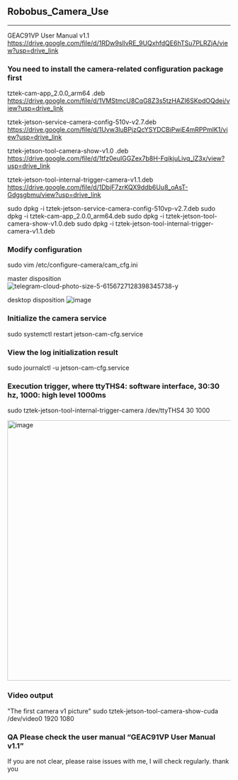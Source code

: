 ## Robobus_Camera_Use
---

  GEAC91VP User Manual v1.1
  https://drive.google.com/file/d/1RDw9sllvRE_9UQxhfdQE6hTSu7PLRZjA/view?usp=drive_link
  
### You need to install the camera-related configuration package first
  tztek-cam-app_2.0.0_arm64 .deb                        
  https://drive.google.com/file/d/1VMStmcU8CqG8Z3s5tzHAZI6SKpdOQdei/view?usp=drive_link
  
  tztek-jetson-service-camera-config-510v-v2.7.deb      
  https://drive.google.com/file/d/1Uvw3luBPjzQcYSYDCBiPwiE4mRPPmlK1/view?usp=drive_link
  
  tztek-jetson-tool-camera-show-v1.0 .deb               
  https://drive.google.com/file/d/1tfz0euIGGZex7b8H-FqikjuLivq_lZ3x/view?usp=drive_link
  
  tztek-jetson-tool-internal-trigger-camera-v1.1.deb    
  https://drive.google.com/file/d/1DbjF7zrKQX9ddb6Uu8_oAsT-Gdgsgbmu/view?usp=drive_link

  sudo dpkg -i tztek-jetson-service-camera-config-510vp-v2.7.deb
  sudo dpkg -i tztek-cam-app_2.0.0_arm64.deb
  sudo dpkg -i tztek-jetson-tool-camera-show-v1.0.deb
  sudo dpkg -i tztek-jetson-tool-internal-trigger-camera-v1.1.deb
  
### Modify configuration
  sudo vim /etc/configure-camera/cam_cfg.ini

  master disposition
![telegram-cloud-photo-size-5-6156727128398345738-y](https://github.com/SilaLiu/robobus_nvidia_xavier_agx_use/assets/39790272/43276e27-9407-4fad-8244-203791048da2)

  desktop disposition
  ![image](https://github.com/SilaLiu/robobus_nvidia_xavier_agx_use/assets/39790272/c4b48a3e-48a4-4e5b-86a9-54bb0d729738)

  
### Initialize the camera service
  sudo systemctl restart jetson-cam-cfg.service
  
### View the log initialization result
  sudo journalctl -u jetson-cam-cfg.service

### Execution trigger, where ttyTHS4: software interface, 30:30 hz, 1000: high level 1000ms
  sudo tztek-jetson-tool-internal-trigger-camera /dev/ttyTHS4 30 1000

  <img width="587" alt="image" src="https://github.com/SilaLiu/robobus_nvidia_xavier_agx_use/assets/39790272/1d37b444-e151-4d92-9458-d5b5f8cc4216">

### Video output
"The first camera v1 picture"
sudo tztek-jetson-tool-camera-show-cuda /dev/video0 1920 1080



### QA Please check the user manual “GEAC91VP User Manual v1.1”
  If you are not clear, please raise issues with me, I will check regularly.
  thank you
